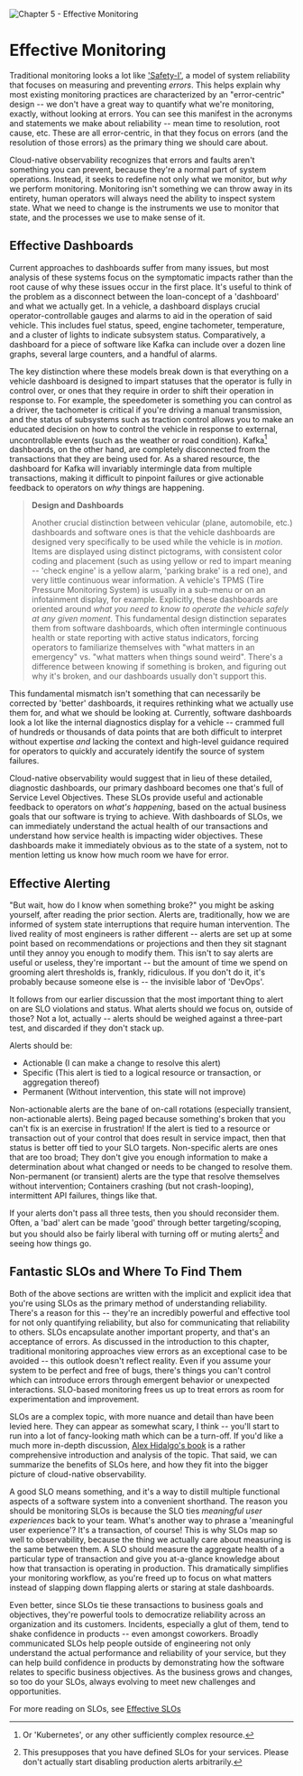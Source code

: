 ![Chapter 5 - Effective Monitoring](./img/ch5_header.png)

# Effective Monitoring

Traditional monitoring looks a lot like
['Safety-I'](./03%20-%20anatomy-of-observability.md#monitoring-and-alerting),
a model of system reliability that focuses on measuring and preventing _errors_.
This helps explain why most existing monitoring practices are characterized by
an "error-centric" design -- we don't have a great way to quantify what we're
monitoring, exactly, without looking at errors. You can see this manifest in the
acronyms and statements we make about reliability -- mean time to resolution,
root cause, etc. These are all error-centric, in that they focus on errors (and
the resolution of those errors) as the primary thing we should care about.

Cloud-native observability recognizes that errors and faults aren't something
you can prevent, because they're a normal part of system operations. Instead, it
seeks to redefine not only what we monitor, but _why_ we perform monitoring.
Monitoring isn't something we can throw away in its entirety, human operators
will always need the ability to inspect system state. What we need to change is
the instruments we use to monitor that state, and the processes we use to make
sense of it.

## Effective Dashboards

Current approaches to dashboards suffer from many issues, but most analysis of
these systems focus on the symptomatic impacts rather than the root cause of why
these issues occur in the first place. It's useful to think of the problem as a
disconnect between the loan-concept of a 'dashboard' and what we actually get.
In a vehicle, a dashboard displays crucial operator-controllable gauges and
alarms to aid in the operation of said vehicle. This includes fuel status,
speed, engine tachometer, temperature, and a cluster of lights to indicate
subsystem status. Comparatively, a dashboard for a piece of software like Kafka
can include over a dozen line graphs, several large counters, and a handful of
alarms.

The key distinction where these models break down is that everything on a
vehicle dashboard is designed to impart statuses that the operator is fully in
control over, or ones that they require in order to shift their operation in
response to. For example, the speedometer is something you can control as a
driver, the tachometer is critical if you're driving a manual transmission, and
the status of subsystems such as traction control allows you to make an educated
decision on how to control the vehicle in response to external, uncontrollable
events (such as the weather or road condition). Kafka[^dashboardOther]
dashboards, on the other hand, are completely disconnected from the transactions
that they are being used for. As a shared resource, the dashboard for Kafka will
invariably intermingle data from multiple transactions, making it difficult to
pinpoint failures or give actionable feedback to operators on _why_ things are
happening.

> **Design and Dashboards**
>
> Another crucial distinction between vehicular (plane, automobile, etc.)
> dashboards and software ones is that the vehicle dashboards are designed very
> specifically to be used while the vehicle is in _motion_. Items are displayed
> using distinct pictograms, with consistent color coding and placement (such as
> using yellow or red to impart meaning -- 'check engine' is a yellow alarm,
> 'parking brake' is a red one), and very little continuous wear information. A
> vehicle's TPMS (Tire Pressure Monitoring System) is usually in a sub-menu or
> on an infotainment display, for example. Explicitly, these dashboards are
> oriented around _what you need to know to operate the vehicle safely at any
> given moment_. This fundamental design distinction separates them from
> software dashboards, which often intermingle continuous health or state
> reporting with active status indicators, forcing operators to familiarize
> themselves with "what matters in an emergency" vs. "what matters when things
> sound weird". There's a difference between knowing if something is broken, and
> figuring out why it's broken, and our dashboards usually don't support this.

This fundamental mismatch isn't something that can necessarily be corrected by
'better' dashboards, it requires rethinking what we actually use them for, and
what we should be looking at. Currently, software dashboards look a lot like the
internal diagnostics display for a vehicle -- crammed full of hundreds or
thousands of data points that are both difficult to interpret without expertise
_and_ lacking the context and high-level guidance required for operators to
quickly and accurately identify the source of system failures.

Cloud-native observability would suggest that in lieu of these detailed,
diagnostic dashboards, our primary dashboard becomes one that's full of Service
Level Objectives. These SLOs provide useful and actionable feedback to
operators on _what's happening_, based on the actual business goals that our
software is trying to achieve. With dashboards of SLOs, we can immediately
understand the actual health of our transactions and understand how service
health is impacting wider objectives. These dashboards make it immediately
obvious as to the state of a system, not to mention letting us know how much
room we have for error.

## Effective Alerting

"But wait, how do I know when something broke?" you might be asking yourself,
after reading the prior section. Alerts are, traditionally, how we are informed
of system state interruptions that require human intervention. The lived reality
of most engineers is rather different -- alerts are set up at some point based
on recommendations or projections and then they sit stagnant until they annoy
you enough to modify them. This isn't to say alerts are useful or useless,
they're important -- but the amount of time we spend on grooming alert
thresholds is, frankly, ridiculous. If you don't do it, it's probably because
someone else is -- the invisible labor of 'DevOps'.

It follows from our earlier discussion that the most important thing to alert on
are SLO violations and status. What alerts should we focus on, outside of those?
Not a lot, actually -- alerts should be weighed against a three-part test, and
discarded if they don't stack up.

Alerts should be:

* Actionable (I can make a change to resolve this alert)
* Specific (This alert is tied to a logical resource or transaction, or
  aggregation thereof)
* Permanent (Without intervention, this state will not improve)

Non-actionable alerts are the bane of on-call rotations (especially transient,
non-actionable alerts). Being paged because something's broken that you can't
fix is an exercise in frustration! If the alert is tied to a resource or
transaction out of your control that does result in service impact, then that
status is better off tied to your SLO targets. Non-specific alerts are ones that
are too broad; They don't give you enough information to make a determination
about what changed or needs to be changed to resolve them. Non-permanent (or
transient) alerts are the type that resolve themselves without intervention;
Containers crashing (but not crash-looping), intermittent API failures, things
like that.

If your alerts don't pass all three tests, then you should reconsider them.
Often, a 'bad' alert can be made 'good' through better targeting/scoping, but
you should also be fairly liberal with turning off or muting
alerts[^mutingAlerts] and seeing how things go.

## Fantastic SLOs and Where To Find Them

Both of the above sections are written with the implicit and explicit idea that
you're using SLOs as the primary method of understanding reliability. There's a
reason for this -- they're an incredibly powerful and effective tool for not
only quantifying reliability, but also for communicating that reliability to
others. SLOs encapsulate another important property, and that's an acceptance of
errors. As discussed in the introduction to this chapter, traditional monitoring
approaches view errors as an exceptional case to be avoided -- this outlook
doesn't reflect reality. Even if you assume your system to be perfect and free
of bugs, there's things you can't control which can introduce errors through
emergent behavior or unexpected interactions. SLO-based monitoring frees us up
to treat errors as room for experimentation and improvement.

SLOs are a complex topic, with more nuance and detail than have been levied
here. They can appear as somewhat scary, I think -- you'll start to run into a
lot of fancy-looking math which can be a turn-off. If you'd like a much more
in-depth discussion, [Alex Hidalgo's
book](https://www.alex-hidalgo.com/the-slo-book) is a rather comprehensive
introduction and analysis of the topic. That said, we can summarize the benefits
of SLOs here, and how they fit into the bigger picture of cloud-native observability.

A good SLO means something, and it's a way to distill multiple functional
aspects of a software system into a convenient shorthand. The reason you should
be monitoring SLOs is because the SLO ties _meaningful user experiences_ back to
your team. What's another way to phrase a 'meaningful user experience'? It's a
transaction, of course! This is why SLOs map so well to observability, because
the thing we actually care about measuring is the same between them. A SLO
should measure the aggregate health of a particular type of transaction and give
you at-a-glance knowledge about how that transaction is operating in production.
This dramatically simplifies your monitoring workflow, as you're freed up to
focus on what matters instead of slapping down flapping alerts or staring at
stale dashboards.

Even better, since SLOs tie these transactions to business goals and
objectives, they're powerful tools to democratize reliability across an
organization and its customers. Incidents, especially a glut of them, tend to
shake confidence in products -- even amongst coworkers. Broadly communicated
SLOs help people outside of engineering not only understand the actual
performance and reliability of your service, but they can help build confidence
in products by demonstrating how the software relates to specific business
objectives. As the business grows and changes, so too do your SLOs, always
evolving to meet new challenges and opportunities.

For more reading on SLOs, see [Effective SLOs](./07%20-%20effective-slo.md)

[^dashboardOther]: Or 'Kubernetes', or any other sufficiently complex resource.

[^mutingAlerts]: This presupposes that you have defined SLOs for your services.
    Please don't actually start disabling production alerts arbitrarily.
